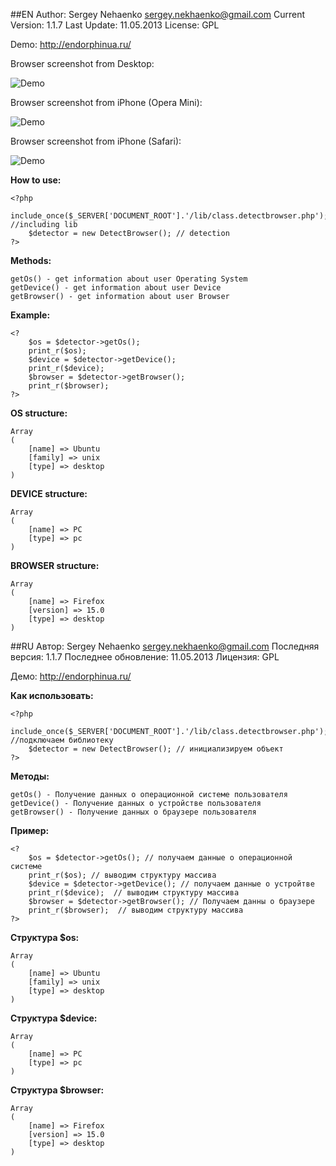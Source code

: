 ##EN
	Author: Sergey Nehaenko <sergey.nekhaenko@gmail.com>
	Current Version: 1.1.7
	Last Update: 11.05.2013
	License: GPL

Demo: http://endorphinua.ru/

Browser screenshot from Desktop:

![Demo](http://endorphinua.ru/images/demo.png)

Browser screenshot from iPhone (Opera Mini):

![Demo](http://endorphinua.ru/images/iPhone-Screenshot.png)

Browser screenshot from iPhone (Safari):

![Demo](http://endorphinua.ru/images/iPhone-Safari.png)

**How to use:**

	<?php
		include_once($_SERVER['DOCUMENT_ROOT'].'/lib/class.detectbrowser.php'); //including lib
		$detector = new DetectBrowser(); // detection
	?>

**Methods:**

	getOs() - get information about user Operating System
	getDevice() - get information about user Device
	getBrowser() - get information about user Browser
	
**Example:**

	<?
		$os = $detector->getOs();
		print_r($os);
		$device = $detector->getDevice();
		print_r($device);
		$browser = $detector->getBrowser();
		print_r($browser);
	?>
**OS structure:**

	Array
	(
		[name] => Ubuntu
		[family] => unix
		[type] => desktop
	)

**DEVICE structure:**

	Array
	(
		[name] => PC
		[type] => pc
	)

**BROWSER structure:**

	Array
	(
		[name] => Firefox
		[version] => 15.0
		[type] => desktop
	)
##RU
	Автор: Sergey Nehaenko <sergey.nekhaenko@gmail.com>
	Последняя версия: 1.1.7
	Последнее обновление: 11.05.2013
	Лицензия: GPL

Демо: http://endorphinua.ru/


**Как использовать:**

	<?php
		include_once($_SERVER['DOCUMENT_ROOT'].'/lib/class.detectbrowser.php'); //подключаем библиотеку
		$detector = new DetectBrowser(); // инициализируем объект
	?>

**Методы:**

	getOs() - Получение данных о операционной системе пользователя
	getDevice() - Получение данных о устройстве пользователя
	getBrowser() - Получение данных о браузере пользователя
	
**Пример:**

	<?
		$os = $detector->getOs(); // получаем данные о операционной системе
		print_r($os); // выводим структуру массива
		$device = $detector->getDevice(); // получаем данные о устройтве
		print_r($device);  // выводим структуру массива
		$browser = $detector->getBrowser(); // Получаем данны о браузере
		print_r($browser);  // выводим структуру массива
	?>
**Структура $os:**

	Array
	(
		[name] => Ubuntu
		[family] => unix
		[type] => desktop
	)

**Структура $device:**

	Array
	(
		[name] => PC
		[type] => pc
	)

**Структура $browser:**

	Array
	(
		[name] => Firefox
		[version] => 15.0
		[type] => desktop
	)

